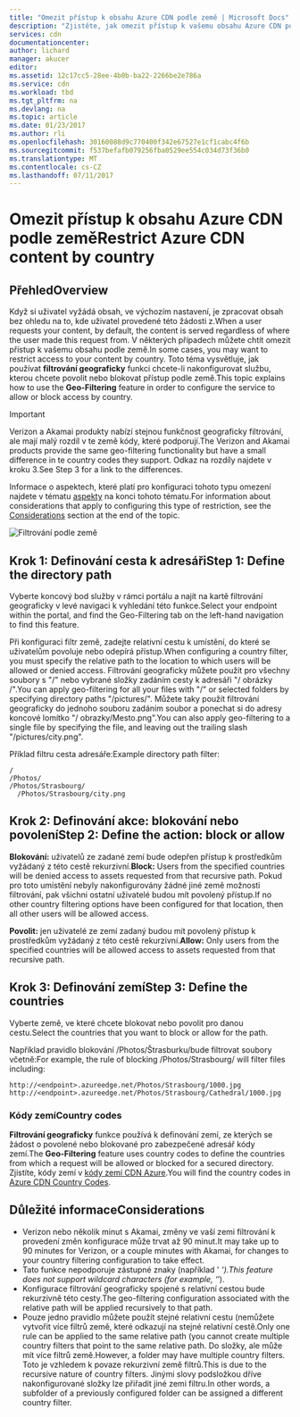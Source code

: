 ```yaml
---
title: "Omezit přístup k obsahu Azure CDN podle země | Microsoft Docs"
description: "Zjistěte, jak omezit přístup k vašemu obsahu Azure CDN pomocí funkce geograficky filtrování."
services: cdn
documentationcenter: 
author: lichard
manager: akucer
editor: 
ms.assetid: 12c17cc5-28ee-4b0b-ba22-2266be2e786a
ms.service: cdn
ms.workload: tbd
ms.tgt_pltfrm: na
ms.devlang: na
ms.topic: article
ms.date: 01/23/2017
ms.author: rli
ms.openlocfilehash: 30160088d9c770400f342e67527e1cf1cabc4f6b
ms.sourcegitcommit: f537befafb079256fba0529ee554c034d73f36b0
ms.translationtype: MT
ms.contentlocale: cs-CZ
ms.lasthandoff: 07/11/2017
---
```

# <a name="restrict-azure-cdn-content-by-country"></a><span data-ttu-id="70232-103">Omezit přístup k obsahu Azure CDN podle země</span><span class="sxs-lookup"><span data-stu-id="70232-103">Restrict Azure CDN content by country</span></span>

## <a name="overview"></a><span data-ttu-id="70232-104">Přehled</span><span class="sxs-lookup"><span data-stu-id="70232-104">Overview</span></span>
<span data-ttu-id="70232-105">Když si uživatel vyžádá obsah, ve výchozím nastavení, je zpracovat obsah bez ohledu na to, kde uživatel provedené této žádosti z.</span><span class="sxs-lookup"><span data-stu-id="70232-105">When a user requests your content, by default, the content is served regardless of where the user made this request from.</span></span> <span data-ttu-id="70232-106">V některých případech můžete chtít omezit přístup k vašemu obsahu podle země.</span><span class="sxs-lookup"><span data-stu-id="70232-106">In some cases, you may want to restrict access to your content by country.</span></span> <span data-ttu-id="70232-107">Toto téma vysvětluje, jak používat **filtrování geograficky** funkci chcete-li nakonfigurovat službu, kterou chcete povolit nebo blokovat přístup podle země.</span><span class="sxs-lookup"><span data-stu-id="70232-107">This topic explains how to use the **Geo-Filtering** feature in order to configure the service to allow or block access by country.</span></span>

> [!IMPORTANT]
> <span data-ttu-id="70232-108">Verizon a Akamai produkty nabízí stejnou funkčnost geograficky filtrování, ale mají malý rozdíl v te země kódy, které podporují.</span><span class="sxs-lookup"><span data-stu-id="70232-108">The Verizon and Akamai products provide the same geo-filtering functionality but have a small difference in te country codes they support.</span></span> <span data-ttu-id="70232-109">Odkaz na rozdíly najdete v kroku 3.</span><span class="sxs-lookup"><span data-stu-id="70232-109">See Step 3 for a link to the differences.</span></span>


<span data-ttu-id="70232-110">Informace o aspektech, které platí pro konfiguraci tohoto typu omezení najdete v tématu [aspekty](cdn-restrict-access-by-country.md#considerations) na konci tohoto tématu.</span><span class="sxs-lookup"><span data-stu-id="70232-110">For information about considerations that apply to configuring this type of restriction, see the [Considerations](cdn-restrict-access-by-country.md#considerations) section at the end of the topic.</span></span>  

![Filtrování podle země](./media/cdn-filtering/cdn-country-filtering-akamai.png)

## <a name="step-1-define-the-directory-path"></a><span data-ttu-id="70232-112">Krok 1: Definování cesta k adresáři</span><span class="sxs-lookup"><span data-stu-id="70232-112">Step 1: Define the directory path</span></span>
<span data-ttu-id="70232-113">Vyberte koncový bod služby v rámci portálu a najít na kartě filtrování geograficky v levé navigaci k vyhledání této funkce.</span><span class="sxs-lookup"><span data-stu-id="70232-113">Select your endpoint within the portal, and find the Geo-Filtering tab on the left-hand navigation to find this feature.</span></span>

<span data-ttu-id="70232-114">Při konfiguraci filtr země, zadejte relativní cestu k umístění, do které se uživatelům povoluje nebo odepírá přístup.</span><span class="sxs-lookup"><span data-stu-id="70232-114">When configuring a country filter, you must specify the relative path to the location to which users will be allowed or denied access.</span></span> <span data-ttu-id="70232-115">Filtrování geograficky můžete použít pro všechny soubory s "/" nebo vybrané složky zadáním cesty k adresáři "/ obrázky /".</span><span class="sxs-lookup"><span data-stu-id="70232-115">You can apply geo-filtering for all your files with "/" or selected folders by specifying directory paths "/pictures/".</span></span> <span data-ttu-id="70232-116">Můžete taky použít filtrování geograficky do jednoho souboru zadáním soubor a ponechat si do adresy koncové lomítko "/ obrazky/Mesto.png".</span><span class="sxs-lookup"><span data-stu-id="70232-116">You can also apply geo-filtering to a single file by specifying the file, and leaving out the trailing slash "/pictures/city.png".</span></span>

<span data-ttu-id="70232-117">Příklad filtru cesta adresáře:</span><span class="sxs-lookup"><span data-stu-id="70232-117">Example directory path filter:</span></span>

    /                                 
    /Photos/
    /Photos/Strasbourg/
      /Photos/Strasbourg/city.png

## <a name="step-2-define-the-action-block-or-allow"></a><span data-ttu-id="70232-118">Krok 2: Definování akce: blokování nebo povolení</span><span class="sxs-lookup"><span data-stu-id="70232-118">Step 2: Define the action: block or allow</span></span>
<span data-ttu-id="70232-119">**Blokování:** uživatelů ze zadané zemí bude odepřen přístup k prostředkům vyžádaný z této cestě rekurzivní.</span><span class="sxs-lookup"><span data-stu-id="70232-119">**Block:** Users from the specified countries will be denied access to assets requested from that recursive path.</span></span> <span data-ttu-id="70232-120">Pokud pro toto umístění nebyly nakonfigurovány žádné jiné země možnosti filtrování, pak všichni ostatní uživatelé budou mít povolený přístup.</span><span class="sxs-lookup"><span data-stu-id="70232-120">If no other country filtering options have been configured for that location, then all other users will be allowed access.</span></span>

<span data-ttu-id="70232-121">**Povolit:** jen uživatelé ze zemí zadaný budou mít povolený přístup k prostředkům vyžádaný z této cestě rekurzivní.</span><span class="sxs-lookup"><span data-stu-id="70232-121">**Allow:** Only users from the specified countries will be allowed access to assets requested from that recursive path.</span></span>

## <a name="step-3-define-the-countries"></a><span data-ttu-id="70232-122">Krok 3: Definování zemí</span><span class="sxs-lookup"><span data-stu-id="70232-122">Step 3: Define the countries</span></span>
<span data-ttu-id="70232-123">Vyberte země, ve které chcete blokovat nebo povolit pro danou cestu.</span><span class="sxs-lookup"><span data-stu-id="70232-123">Select the countries that you want to block or allow for the path.</span></span> 

<span data-ttu-id="70232-124">Například pravidlo blokování /Photos/Štrasburku/bude filtrovat soubory včetně:</span><span class="sxs-lookup"><span data-stu-id="70232-124">For example, the rule of blocking /Photos/Strasbourg/ will filter files including:</span></span>

    http://<endpoint>.azureedge.net/Photos/Strasbourg/1000.jpg
    http://<endpoint>.azureedge.net/Photos/Strasbourg/Cathedral/1000.jpg


### <a name="country-codes"></a><span data-ttu-id="70232-125">Kódy zemí</span><span class="sxs-lookup"><span data-stu-id="70232-125">Country codes</span></span>
<span data-ttu-id="70232-126">**Filtrování geograficky** funkce používá k definování zemí, ze kterých se žádost o povolené nebo blokované pro zabezpečené adresář kódy zemí.</span><span class="sxs-lookup"><span data-stu-id="70232-126">The **Geo-Filtering** feature uses country codes to define the countries from which a request will be allowed or blocked for a secured directory.</span></span> <span data-ttu-id="70232-127">Zjistíte, kódy zemí v [kódy zemí CDN Azure](https://msdn.microsoft.com/library/mt761717.aspx).</span><span class="sxs-lookup"><span data-stu-id="70232-127">You will find the country codes in [Azure CDN  Country Codes](https://msdn.microsoft.com/library/mt761717.aspx).</span></span> 

## <span data-ttu-id="70232-128"><a id="considerations"></a>Důležité informace</span><span class="sxs-lookup"><span data-stu-id="70232-128"><a id="considerations"></a>Considerations</span></span>
* <span data-ttu-id="70232-129">Verizon nebo několik minut s Akamai, změny ve vaší zemi filtrování k provedení změn konfigurace může trvat až 90 minut.</span><span class="sxs-lookup"><span data-stu-id="70232-129">It may take up to 90 minutes for Verizon, or a couple minutes with Akamai, for changes to your country filtering configuration to take effect.</span></span>
* <span data-ttu-id="70232-130">Tato funkce nepodporuje zástupné znaky (například ' *').</span><span class="sxs-lookup"><span data-stu-id="70232-130">This feature does not support wildcard characters (for example, ‘*’).</span></span>
* <span data-ttu-id="70232-131">Konfigurace filtrování geograficky spojené s relativní cestou bude rekurzivně této cesty.</span><span class="sxs-lookup"><span data-stu-id="70232-131">The geo-filtering configuration associated with the relative path will be applied recursively to that path.</span></span>
* <span data-ttu-id="70232-132">Pouze jedno pravidlo můžete použít stejné relativní cestu (nemůžete vytvořit více filtrů země, které odkazují na stejné relativní cestě.</span><span class="sxs-lookup"><span data-stu-id="70232-132">Only one rule can be applied to the same relative path (you cannot create multiple country filters that point to the same relative path.</span></span> <span data-ttu-id="70232-133">Do složky, ale může mít více filtrů země.</span><span class="sxs-lookup"><span data-stu-id="70232-133">However, a folder may have multiple country filters.</span></span> <span data-ttu-id="70232-134">Toto je vzhledem k povaze rekurzivní země filtrů.</span><span class="sxs-lookup"><span data-stu-id="70232-134">This is due to the recursive nature of country filters.</span></span> <span data-ttu-id="70232-135">Jinými slovy podsložkou dříve nakonfigurované složky lze přiřadit jiné zemi filtru.</span><span class="sxs-lookup"><span data-stu-id="70232-135">In other words, a subfolder of a previously configured folder can be assigned a different country filter.</span></span>

